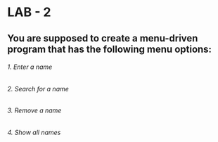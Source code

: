 # LAB - 2

## You are supposed to create a menu-driven program that has the following menu options:

###### 1. Enter a name
###### 2. Search for a name
###### 3. Remove a name
###### 4. Show all names